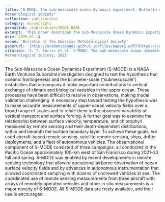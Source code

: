 ```yaml
---
title: "S-MODE: The sub-mesoscale ocean dynamics experiment. Bulletin of the American
Meteorological Society"
collection: publications
category: manuscripts
permalink: /publication/SMODE_BAMS
excerpt: 'This paper describes the Sub-Mesoscale Ocean Dynamics Experiments, which have investigated submesoscale dynamics along the coast of California.'
date: 2025-02-14
venue: 'Bulletin of the American Meteorological Society'
paperurl: '[http://academicpages.github.io/files/paper2.pdf](https://journals.ametsoc.org/view/journals/bams/106/4/BAMS-D-23-0178.1.xml)'
citation: 'J. T. Farrar et al. S-MODE: The sub-mesoscale ocean dynamics experiment. Bulletin of the American
Meteorological Society, 2025'
---
```


The Sub-Mesoscale Ocean Dynamics Experiment (S-MODE) is a NASA Earth Ventures Suborbital investigation designed to test the hypothesis that oceanic frontogenesis and the kilometer-scale (“submesoscale”) instabilities that accompany it make important contributions to vertical exchange of climate and biological variables in the upper ocean. These processes have been difficult to resolve in observations, making model validation challenging. A necessary step toward testing the hypothesis was to make accurate measurements of upper-ocean velocity fields over a broad range of scales and to relate them to the observed variability of vertical transport and surface forcing. A further goal was to examine the relationship between surface velocity, temperature, and chlorophyll measured by remote sensing and their depth-dependent distributions, within and beneath the surface boundary layer. To achieve these goals, we used aircraft-based remote sensing, satellite remote sensing, ships, drifter deployments, and a fleet of autonomous vehicles. The observational component of S-MODE consisted of three campaigns, all conducted in the Pacific Ocean approximately 100-km west of San Francisco during 2021–23 fall and spring. S-MODE was enabled by recent developments in remote sensing technology that allowed operational airborne observation of ocean surface velocity fields and by advances in autonomous instrumentation that allowed coordinated sampling with dozens of uncrewed vehicles at sea. The coordinated use of remote sensing measurements from three aircraft with arrays of remotely operated vehicles and other in situ measurements is a major novelty of S-MODE. All S-MODE data are freely available, and their use is encouraged.
